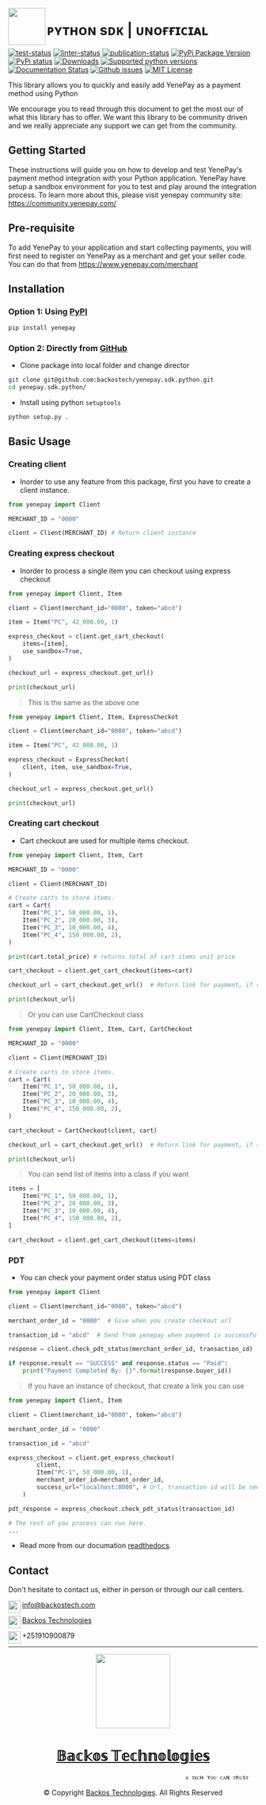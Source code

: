 <a href="https://www.yenepay.com"> <img align="left" height="75" src="https://www.yenepay.com/images/logo.png"/></a>
<h1 align="left">ᴘʏᴛʜᴏɴ sᴅᴋ | ᴜɴᴏғғɪᴄɪᴀʟ</h1>

[![test-status](https://github.com/backostech/yenepay.sdk.python/actions/workflows/pytest.yml/badge.svg?style=flat-square)](https://github.com/backostech/yenepay.sdk.python)
[![linter-status](https://github.com/backostech/yenepay.sdk.python/actions/workflows/linters.yml/badge.svg?style=flat-square)](https://github.com/backostech/yenepay.sdk.python)
[![publication-status](https://github.com/backostech/yenepay.sdk.python/actions/workflows/python-publish.yml/badge.svg?style=flat-square)](https://pypi.python.org/pypi/yenepay)
[![PyPi Package Version](https://img.shields.io/pypi/v/yenepay.svg?style=flat-square)](https://pypi.python.org/pypi/yenepay)
[![PyPi status](https://img.shields.io/pypi/status/yenepay.svg?style=flat-square)](https://pypi.python.org/pypi/yenepay)
[![Downloads](https://img.shields.io/pypi/dm/yenepay.svg?style=flat-square)](https://pypi.python.org/pypi/yenepay)
[![Supported python versions](https://img.shields.io/pypi/pyversions/yenepay.svg?style=flat-square)](https://pypi.python.org/pypi/yenepay)
[![Documentation Status](https://img.shields.io/readthedocs/yenepay?style=flat-square)](http://yenepay.readthedocs.io)
[![Github issues](https://img.shields.io/github/issues/backostech/yenepay.sdk.python.svg?style=flat-square)](https://github.com/backostech/yenepay.sdk.python/issues)
[![MIT License](https://img.shields.io/pypi/l/yenepay.svg?style=flat-square)](https://opensource.org/licenses/MIT)

This library allows you to quickly and easily add YenePay as a payment method using Python

We encourage you to read through this document to get the most our of what this library has to offer. We want this library to be community driven and we really appreciate any support we can get from the community.

## Getting Started

These instructions will guide you on how to develop and test YenePay's payment method integration with your Python application. YenePay have setup a sandbox environment for you to test and play around the integration process. To learn more about this, please visit yenepay community site: https://community.yenepay.com/

## Pre-requisite

To add YenePay to your application and start collecting payments, you will first need to register on YenePay as a merchant and get your seller code. You can do that from https://www.yenepay.com/merchant

## Installation

### Option 1: Using [PyPI](https://pypi.org/project/yenepay/)
```sh
pip install yenepay
```

### Option 2: Directly from [GitHub](https://github.com:backostech/yenepay.sdk.python)
* Clone package into local folder and change director
```sh
git clone git@github.com:backostech/yenepay.sdk.python.git
cd yenepay.sdk.python/
```
* Install using python `setuptools`
```sh
python setup.py .
```

## Basic Usage

### Creating client
* Inorder to use any feature from this package, first you have to create a client instance.
```python
from yenepay import Client

MERCHANT_ID = "0000"

client = Client(MERCHANT_ID) # Return client instance
```
### Creating express checkout
* Inorder to process a single item you can checkout using express checkout

```python
from yenepay import Client, Item

client = Client(merchant_id="0000", token="abcd")

item = Item("PC", 42_000.00, 1)

express_checkout = client.get_cart_checkout(
    items=[item],
    use_sandbox=True,
)

checkout_url = express_checkout.get_url()

print(checkout_url)
```

> This is the same as the above one

```python
from yenepay import Client, Item, ExpressCheckot

client = Client(merchant_id="0000", token="abcd")

item = Item("PC", 42_000.00, 1)

express_checkout = ExpressCheckot(
    client, item, use_sandbox=True,
)

checkout_url = express_checkout.get_url()

print(checkout_url)
```

### Creating cart checkout
* Cart checkout are used for multiple items checkout.

```python
from yenepay import Client, Item, Cart

MERCHANT_ID = "0000"

client = Client(MERCHANT_ID)

# Create carts to store items.
cart = Cart(
    Item("PC_1", 50_000.00, 1),
    Item("PC_2", 20_000.00, 3),
    Item("PC_3", 10_000.00, 4),
    Item("PC_4", 150_000.00, 2),
)

print(cart.total_price) # returns total of cart items unit price

cart_checkout = client.get_cart_checkout(items=cart)

checkout_url = cart_checkout.get_url()  # Return link for payment, if success

print(checkout_url)
```
> Or you can use CartCheckout class

```python
from yenepay import Client, Item, Cart, CartCheckout

MERCHANT_ID = "0000"

client = Client(MERCHANT_ID)

# Create carts to store items.
cart = Cart(
    Item("PC_1", 50_000.00, 1),
    Item("PC_2", 20_000.00, 3),
    Item("PC_3", 10_000.00, 4),
    Item("PC_4", 150_000.00, 2),
)

cart_checkout = CartCheckout(client, cart)

checkout_url = cart_checkout.get_url()  # Return link for payment, if success

print(checkout_url)
```
> You can send list of items into a class if you want

```python
items = [
    Item("PC_1", 50_000.00, 1),
    Item("PC_2", 20_000.00, 3),
    Item("PC_3", 10_000.00, 4),
    Item("PC_4", 150_000.00, 2),
]

cart_checkout = client.get_cart_checkout(items=items)
```
### PDT
* You can check your payment order status using PDT class

```python
from yenepay import Client

client = Client(merchant_id="0000", token="abcd")

merchant_order_id = "0000"  # Give when you create checkout url

transaction_id = "abcd"  # Send from yenepay when payment is successfull

response = client.check_pdt_status(merchant_order_id, transaction_id)

if response.result == "SUCCESS" and response.status == "Paid":
    print("Payment Completed By: {}".format(response.buyer_id))
```

> If you have an instance of checkout, that create a link you can use

```python
from yenepay import Client, Item

client = Client(merchant_id="0000", token="abcd")

merchant_order_id = "0000"

transaction_id = "abcd"

express_checkout = client.get_express_checkout(
        client,
        Item("PC-1", 50_000.00, 1),
        merchant_order_id=merchant_order_id,
        success_url="localhost:8000", # Url, transaction id will be sent,
    )

pdt_response = express_checkout.check_pdt_status(transaction_id)

# The rest of you process can run here.
...
```

* Read more from our documation [readthedocs](https://yenepay.readthedocs.io/).


## Contact

Don't hesitate to contact us, either in person or through our call centers.

<img align=left width="25" height="25" src="https://img.icons8.com/external-flaticons-lineal-color-flat-icons/64/000000/external-envelop-office-and-office-supplies-flaticons-lineal-color-flat-icons.png"/>

info@backostech.com

<img align=left width="25" height="25" src="https://img.icons8.com/color/48/000000/linkedin.png"/>

<a href="https://www.linkedin.com/company/backos-tech/about/">Backos Technologies</a>

<img align=left width="25" height="25" src="https://img.icons8.com/clouds/100/000000/phone.png"/>

+251910900879

<hr />
<p align="center">
  <img width="150" height="150" src="https://github.com/backostech/.github/raw/main/profile/logo.png">
  <h1 align="center"><a href="https://backostech.com">𝔹𝕒𝕔𝕜𝕠𝕤 𝕋𝕖𝕔𝕙𝕟𝕠𝕝𝕠𝕘𝕚𝕖𝕤</a></h1>

  ```
                                                    ᴀ ᴛᴇᴄʜ ʏᴏᴜ ᴄᴀɴ ᴛʀᴜsᴛ
  ```
</p>
<p align="center">© Copyright <a href="https://backostech.com">Backos Technologies</a>. All Rights Reserved</p>
